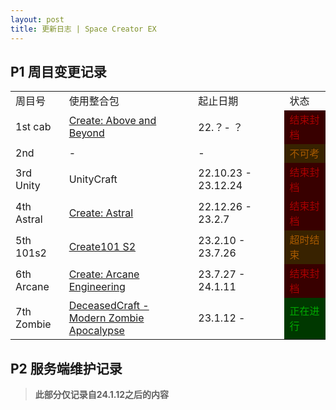 ```yaml
---
layout: post
title: 更新日志 | Space Creator EX
---
```


## P1 周目变更记录

<table class="logchart">
  <tr>
    <td style="width: 17%;">周目号</td>
    <td>使用整合包</td>
    <td style="width: 29%;">起止日期</td>
    <td style="width: 13%;">状态</td>
  </tr>
  <tr>
    <td>1st cab</td>
    <td><a href="https://www.mcmod.cn/modpack/312.html">Create: Above and Beyond</a></td>
    <td>22.？- ？</td>
    <td style="background-color: #380000;color: #a80000;">结束封档</td>
  </tr>
  <tr>
    <td>2nd</td>
    <td>-</td>
    <td>-</td>
    <td style="background-color: #382200;color: #a85a00;">不可考</td>
  </tr>
  <tr>
    <td>3rd Unity</td>
    <td><a>UnityCraft</a></td>
    <td>22.10.23 - 23.12.24</td>
    <td style="background-color: #380000;color: #a80000;">结束封档</td>
  </tr>
  <tr>
    <td>4th Astral</td>
    <td><a href="https://www.mcmod.cn/modpack/510.html">Create: Astral</a></td>
    <td>22.12.26 - 23.2.7</td>
    <td style="background-color: #380000;color: #a80000;">结束封档</td>
  </tr>
  <tr>
    <td>5th 101s2</td>
    <td><a href="https://www.mcmod.cn/modpack/172.html">Create101 S2</a></td>
    <td>23.2.10 - 23.7.26</td>
    <td style="background-color: #382200;color: #a85a00;">超时结束</td>
  </tr>
  <tr>
    <td>6th Arcane</td>
    <td><a href="https://www.mcmod.cn/modpack/701.html">Create: Arcane Engineering</a></td>
    <td>23.7.27 - 24.1.11</td>
    <td style="background-color: #380000;color: #a80000;">结束封档</td>
  </tr>
  <tr>
    <td>7th Zombie</td>
    <td><a href="https://www.curseforge.com/minecraft/modpacks/deceasedcraft">DeceasedCraft - Modern Zombie Apocalypse</a></td>
    <td>23.1.12 - </td>
    <td style="background-color: #003800;color: #00a800;">正在进行</td>
  </tr>
</table>

## P2 服务端维护记录

> **此部分仅记录自24.1.12之后的内容**
